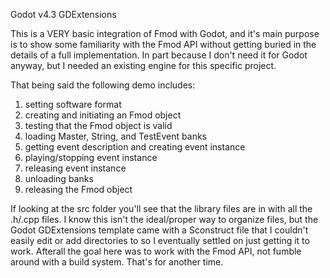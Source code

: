 Godot v4.3
GDExtensions

This is a VERY basic integration of Fmod with Godot, and it's main purpose is to show some familiarity with the Fmod API without getting buried in the details of a full implementation.
In part because I don't need it for Godot anyway, but I needed an existing engine for this specific project.

That being said the following demo includes:
  1. setting software format
  2. creating and initiating an Fmod object
  3. testing that the Fmod object is valid
  4. loading Master, String, and TestEvent banks
  5. getting event description and creating event instance
  6. playing/stopping event instance
  7. releasing event instance
  8. unloading banks
  9. releasing the Fmod object

If looking at the src folder you'll see that the library files are in with all the .h/.cpp files. I know this isn't the ideal/proper way to organize files, but the Godot GDExtensions template came with a Sconstruct
file that I couldn't easily edit or add directories to so I eventually settled on just getting it to work. Afterall the goal here was to work with the Fmod API, not fumble around with a build system.
That's for another time.
